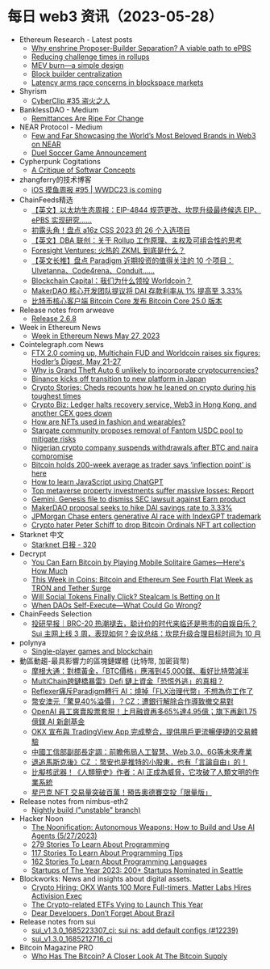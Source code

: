 # 每日 web3 资讯（2023-05-28）

- Ethereum Research - Latest posts
  - [Why enshrine Proposer-Builder Separation? A viable path to ePBS](https://ethresear.ch/t/why-enshrine-proposer-builder-separation-a-viable-path-to-epbs/15710/7)
  - [Reducing challenge times in rollups](https://ethresear.ch/t/reducing-challenge-times-in-rollups/14997/13)
  - [MEV burn—a simple design](https://ethresear.ch/t/mev-burn-a-simple-design/15590/16)
  - [Block builder centralization](https://ethresear.ch/t/block-builder-centralization/12135/16)
  - [Latency arms race concerns in blockspace markets](https://ethresear.ch/t/latency-arms-race-concerns-in-blockspace-markets/14957/11)
- Shyrism
  - [CyberClip #35 盗火之人](https://shyrz.me/cyberclip-35-prometheus/)
- BanklessDAO - Medium
  - [Remittances Are Ripe For Change](https://medium.com/bankless-dao/remittances-are-ripe-for-change-3d3d81f3f3ab?source=rss----2e8b6adb479c---4)
- NEAR Protocol - Medium
  - [Few and Far Showcasing the World’s Most Beloved Brands in Web3 on NEAR](https://medium.com/nearprotocol/few-and-far-showcasing-the-worlds-most-beloved-brands-in-web3-on-near-5cd21d66c51a?source=rss----1128a53be4a7---4)
  - [Duel Soccer Game Announcement](https://medium.com/nearprotocol/duel-soccer-game-announcement-c6c612629d77?source=rss----1128a53be4a7---4)
- Cypherpunk Cogitations
  - [A Critique of Softwar Concepts](https://blog.lopp.net/critique-softwar-concepts/)
- zhangferry的技术博客
  - [iOS 摸鱼周报 #95 | WWDC23 is coming](https://zhangferry.com/2023/05/27/iOSWeeklyLearning_95)
- ChainFeeds精选
  - [【英文】以太坊生态周报：EIP-4844 规范更改、坎昆升级最终候选 EIP、ePBS 实现研究......](https://weekinethereumnews.com/week-in-ethereum-news-may-27-2023/)
  - [初露头角！盘点 a16z CSS 2023 的 26 个入选项目](https://foresightnews.pro/article/detail/33908)
  - [【英文】DBA 联创：关于 Rollup 工作原理、主权及可组合性的思考](https://dba.mirror.xyz/LYUb_Y2huJhNUw_z8ltqui2d6KY8Fc3t_cnSE9rDL_o)
  - [Foresight Ventures: 火热的 ZKML 到底是什么？](https://mp.weixin.qq.com/s/C5ltlK_HIrc-VbozV-GCEQ)
  - [【英文长推】盘点 Paradigm 近期投资的值得关注的 10 个项目：Ulvetanna、Code4rena、Conduit......](https://twitter.com/nobrainflip/status/1662158206947438592)
  - [Blockchain Capital：我们为什么领投 Worldcoin？](https://www.wu-talk.com/index.php?m=content&c=index&a=show&catid=6&id=14647)
  - [MakerDAO 核心开发团队提议将 DAI 存款利率从 1% 提高至 3.33%](https://forum.makerdao.com/t/stability-scope-parameter-changes-2-non-scope-defined-parameter-changes-may-2023/20981)
  - [比特币核心客户端 Bitcoin Core 发布 Bitcoin Core 25.0 版本](https://github.com/bitcoin/bitcoin/blob/master/doc/release-notes/release-notes-25.0.md)
- Release notes from arweave
  - [Release 2.6.8](https://github.com/ArweaveTeam/arweave/releases/tag/N.2.6.8)
- Week in Ethereum News
  - [Week in Ethereum News  May 27, 2023](https://weekinethereumnews.com/week-in-ethereum-news-may-27-2023/)
- Cointelegraph.com News
  - [FTX 2.0 coming up, Multichain FUD and Worldcoin raises six figures: Hodler’s Digest, May 21-27](https://cointelegraph.com/magazine/ftx-2-0-coming-up-multichain-fud-and-worldcoin-raises-six-figures-hodlers-digest-may-21-27/)
  - [Why is Grand Theft Auto 6 unlikely to incorporate cryptocurrencies?](https://cointelegraph.com/news/why-is-grand-theft-auto-6-unlikely-to-incorporate-cryptocurrencies)
  - [Binance kicks off transition to new platform in Japan](https://cointelegraph.com/news/binance-kicks-off-transition-to-new-platform-in-japan)
  - [Crypto Stories: Cheds recounts how he leaned on crypto during his toughest times](https://cointelegraph.com/news/crypto-stories-cheds-recounts-how-he-leaned-onto-crypto-after-his-toughest-times)
  - [Crypto Biz: Ledger halts recovery service, Web3 in Hong Kong, and another CEX goes down](https://cointelegraph.com/news/crypto-biz-ledger-halts-recovery-service-web3-in-hong-kong-and-another-cex-goes-down)
  - [How are NFTs used in fashion and wearables?](https://cointelegraph.com/explained/how-are-nfts-used-in-fashion-and-wearables)
  - [Stargate community proposes removal of Fantom USDC pool to mitigate risks](https://cointelegraph.com/news/stargate-community-proposes-removal-of-fantom-usdc-pool-to-mitigate-risks)
  - [Nigerian crypto company suspends withdrawals after BTC and naira compromise](https://cointelegraph.com/news/nigerian-crypto-company-suspends-withdrawals-after-btc-and-naira-compromise)
  - [Bitcoin holds 200-week average as trader says ‘inflection point’ is here](https://cointelegraph.com/news/bitcoin-holds-200-week-average-as-trader-says-inflection-point-is-here)
  - [How to learn JavaScript using ChatGPT](https://cointelegraph.com/news/learn-javascript-using-chatgpt)
  - [Top metaverse property investments suffer massive losses: Report](https://cointelegraph.com/news/top-metaverse-property-investments-suffer-massive-losses-report)
  - [Gemini, Genesis file to dismiss SEC lawsuit against Earn product](https://cointelegraph.com/news/gemini-files-to-dismiss-sec-s-lawsuit-over-its-earn-product)
  - [MakerDAO proposal seeks to hike DAI savings rate to 3.33%](https://cointelegraph.com/news/makerdao-proposal-seeks-to-hike-dai-savings-rate-to-3-33)
  - [JPMorgan Chase enters generative AI race with IndexGPT trademark](https://cointelegraph.com/news/jpmorgan-chase-enters-generative-ai-race-with-indexgpt-trademark)
  - [Crypto hater Peter Schiff to drop Bitcoin Ordinals NFT art collection](https://cointelegraph.com/news/crypto-hater-peter-schiff-unveils-bitcoin-ordinals-nft-project)
- Starknet 中文
  - [Starknet 日报 - 320](https://starknetzh.substack.com/p/starknet-320)
- Decrypt
  - [You Can Earn Bitcoin by Playing Mobile Solitaire Games—Here's How Much](https://decrypt.co/142635/you-can-earn-bitcoin-by-playing-mobile-solitaire-games-heres-how-much)
  - [This Week in Coins: Bitcoin and Ethereum See Fourth Flat Week as TRON and Tether Surge](https://decrypt.co/142627/this-week-in-coins-bitcoin-ethereum-fourth-flat-week-tron-tether-surge)
  - [Will Social Tokens Finally Click? Stealcam Is Betting on It](https://decrypt.co/142543/will-social-tokens-finally-click-stealcam-friendtech)
  - [When DAOs Self-Execute—What Could Go Wrong?](https://decrypt.co/142499/when-daos-self-execute-what-could-go-wrong)
- ChainFeeds Selection
  - [投研早报｜BRC-20 热潮褪去，聪计价的时代来临还是熊市的自娱自乐？Sui 主网上线 3 周，表现如何？会议总结：坎昆升级合理目标时间为 10 月](https://substack.chainfeeds.xyz/p/brc-20-sui-3-10)
- polynya
  - [Single-player games and blockchain](https://polynya.mirror.xyz/3VB1OqQvZSav34C5sWfWgZiZUMFdayqwa-Jiw36wDc8)
- 動區動趨-最具影響力的區塊鏈媒體 (比特幣, 加密貨幣)
  - [摩根大通：對標黃金，「BTC價格」應漲到45,000鎂、看好比特幣減半](https://www.blocktempo.com/jpmorgan-gold-prices-signal-bitcoin-should-be-at-45000/)
  - [MultiChain跨鏈橋暴雷》Defi 鏈上資金「恐慌外逃」的真相？](https://www.blocktempo.com/multichain-data-analysis-is-there-really-a-panic-outflow-of-funds/)
  - [Reflexer痛斥Paradigm轉行 AI：燒掉「FLX治理代幣」不想為你工作了](https://www.blocktempo.com/reflexer-calls-out-paradigm-burn-all-your-flx/)
  - [幣安澳元「驚見40%溢價」？CZ：遭銀行解除合作導致撤交易對](https://www.blocktempo.com/binance-ceases-aud-support-in-australia-due-to-banking-partner-discontinuation/)
  - [OpenAI 員工爽賣股票套現！上月融資再多65%達4.95億；旗下再創1.75億鎂 AI 新創基金](https://www.blocktempo.com/openais-recent-share-sale-for-employees-was-65-larger-than-previously-reported-raising-495-million/)
  - [OKX 宣布與 TradingView App 完成整合，提供用戶更流暢便捷的交易體驗](https://www.blocktempo.com/okx-announced-intergraiton-with-tradingview-app/)
  - [中國工信部副部長定調：前瞻佈局人工智慧、Web 3.0、6G等未來產業](https://www.blocktempo.com/china-ministry-of-information-technology-keep-an-eye-on-web3-ai/)
  - [退追馬斯克後》CZ ：幣安也是推特的小股東，也有「言論自由」的！](https://www.blocktempo.com/binance-are-a-tiny-minority-twitter-shareholder/)
  - [比擬核武器！《人類簡史》作者：AI 正成為威脅，它攻破了人類文明的作業系統](https://www.blocktempo.com/yuval-hararis-shared-his-views-on-ai-development/)
  - [星巴克 NFT 交易量突破百萬！預告奧德賽空投「限量版」](https://www.blocktempo.com/starbucks-airdropping-more-nfts-in-june-to-expand-web3-rewards-program/)
- Release notes from nimbus-eth2
  - [Nightly build ("unstable" branch)](https://github.com/status-im/nimbus-eth2/releases/tag/nightly)
- Hacker Noon
  - [The Noonification: Autonomous Weapons: How to Build and Use AI Agents (5/27/2023)](https://hackernoon.com/5-27-2023-noonification?source=rss)
  - [279 Stories To Learn About Programming](https://hackernoon.com/279-stories-to-learn-about-programming?source=rss)
  - [117 Stories To Learn About Programming Tips](https://hackernoon.com/117-stories-to-learn-about-programming-tips?source=rss)
  - [162 Stories To Learn About Programming Languages](https://hackernoon.com/162-stories-to-learn-about-programming-languages?source=rss)
  - [Startups of The Year 2023: 200+ Startups Nominated in Seattle](https://hackernoon.com/startups-of-the-year-2023-200-startups-nominated-in-seattle?source=rss)
- Blockworks: News and insights about digital assets.
  - [Crypto Hiring: OKX Wants 100 More Full-timers, Matter Labs Hires Activision Exec](https://blockworks.co/news/okx-wants-100-more-employees)
  - [The Crypto-related ETFs Vying to Launch This Year](https://blockworks.co/news/crypto-etfs-vying-to-launch)
  - [Dear Developers, Don’t Forget About Brazil](https://blockworks.co/news/developers-investment-brazil)
- Release notes from sui
  - [sui_v1.3.0_1685223307_ci: sui ns: add default configs (#12239)](https://github.com/MystenLabs/sui/releases/tag/sui_v1.3.0_1685223307_ci)
  - [sui_v1.3.0_1685212716_ci](https://github.com/MystenLabs/sui/releases/tag/sui_v1.3.0_1685212716_ci)
- Bitcoin Magazine PRO
  - [Who Has The Bitcoin? A Closer Look At The Bitcoin Supply](https://bmpro.substack.com/p/closer-look-at-the-bitcoin-supply)
